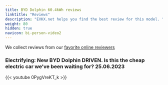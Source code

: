 ```yaml
---
title: BYD Dolphin 60.4kWh reviews
linktitle: "Reviews"
description: "EVKX.net helps you find the best review for this model. "
weight: 80
hidden: true
navicon: bi-person-video2
---
```

We collect reviews from our [favorite online reviewers](/guides/evreviewers/)

### Electrifying: New BYD Dolphin DRIVEN. Is this the cheap electric car we’ve been waiting for? 25.06.2023

{{< youtube 0PygVreKT_k >}}

